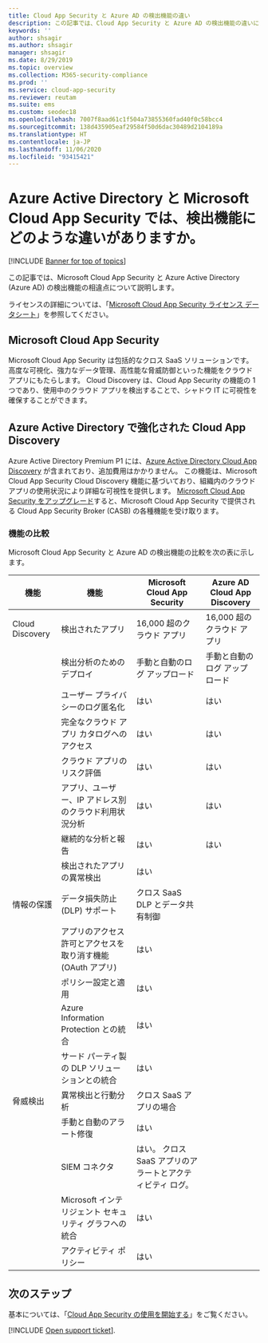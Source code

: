 ```yaml
---
title: Cloud App Security と Azure AD の検出機能の違い
description: この記事では、Cloud App Security と Azure AD の検出機能の違いについて説明します。
keywords: ''
author: shsagir
ms.author: shsagir
manager: shsagir
ms.date: 8/29/2019
ms.topic: overview
ms.collection: M365-security-compliance
ms.prod: ''
ms.service: cloud-app-security
ms.reviewer: reutam
ms.suite: ems
ms.custom: seodec18
ms.openlocfilehash: 7007f8aad61c1f504a73855360fad40f0c58bcc4
ms.sourcegitcommit: 138d435905eaf29584f50d6dac30489d2104189a
ms.translationtype: HT
ms.contentlocale: ja-JP
ms.lasthandoff: 11/06/2020
ms.locfileid: "93415421"
---
```

# <a name="what-are-the-differences-in-discovery-capabilities-for-azure-active-directory-and-microsoft-cloud-app-security"></a>Azure Active Directory と Microsoft Cloud App Security では、検出機能にどのような違いがありますか。

[!INCLUDE [Banner for top of topics](includes/banner.md)]

この記事では、Microsoft Cloud App Security と Azure Active Directory (Azure AD) の検出機能の相違点について説明します。

ライセンスの詳細については、「[Microsoft Cloud App Security ライセンス データシート](https://aka.ms/mcaslicensing)」を参照してください。

## <a name="microsoft-cloud-app-security"></a>Microsoft Cloud App Security

Microsoft Cloud App Security は包括的なクロス SaaS ソリューションです。高度な可視化、強力なデータ管理、高性能な脅威防御といった機能をクラウド アプリにもたらします。 Cloud Discovery は、Cloud App Security の機能の 1 つであり、使用中のクラウド アプリを検出することで、シャドウ IT に可視性を確保することができます。

## <a name="enhanced-cloud-app-discovery-in-azure-active-directory"></a>Azure Active Directory で強化された Cloud App Discovery

Azure Active Directory Premium P1 には、[Azure Active Directory Cloud App Discovery](./set-up-cloud-discovery.md) が含まれており、追加費用はかかりません。 この機能は、Microsoft Cloud App Security Cloud Discovery 機能に基づいており、組織内のクラウド アプリの使用状況により詳細な可視性を提供します。 [Microsoft Cloud App Security をアップグレード](https://www.microsoft.com/cloud-platform/cloud-app-security)すると、Microsoft Cloud App Security で提供される Cloud App Security Broker (CASB) の各種機能を受け取ります。

### <a name="feature-comparison"></a>機能の比較

Microsoft Cloud App Security と Azure AD の検出機能の比較を次の表に示します。

|機能|機能|Microsoft Cloud App Security|Azure AD Cloud App Discovery|
|----|----|----|----|
|Cloud Discovery|検出されたアプリ|16,000 超のクラウド アプリ|16,000 超のクラウド アプリ|
||検出分析のためのデプロイ|手動と自動のログ アップロード|手動と自動のログ アップロード|
||ユーザー プライバシーのログ匿名化|はい|はい|
||完全なクラウド アプリ カタログへのアクセス|はい|はい|
||クラウド アプリのリスク評価|はい|はい|
||アプリ、ユーザー、IP アドレス別のクラウド利用状況分析|はい|はい|
||継続的な分析と報告|はい|はい|
||検出されたアプリの異常検出|はい||
|情報の保護|データ損失防止 (DLP) サポート|クロス SaaS DLP とデータ共有制御||
||アプリのアクセス許可とアクセスを取り消す機能 (OAuth アプリ)|はい||
||ポリシー設定と適用|はい||
||Azure Information Protection との統合 |はい||
||サード パーティ製の DLP ソリューションとの統合|はい||
|脅威検出|異常検出と行動分析|クロス SaaS アプリの場合||
||手動と自動のアラート修復|はい||
||SIEM コネクタ|はい。 クロス SaaS アプリのアラートとアクティビティ ログ。||
||Microsoft インテリジェント セキュリティ グラフへの統合|はい||
||アクティビティ ポリシー|はい||

## <a name="next-steps"></a>次のステップ

基本については、「[Cloud App Security の使用を開始する](getting-started-with-cloud-app-security.md)」をご覧ください。

[!INCLUDE [Open support ticket](includes/support.md)].